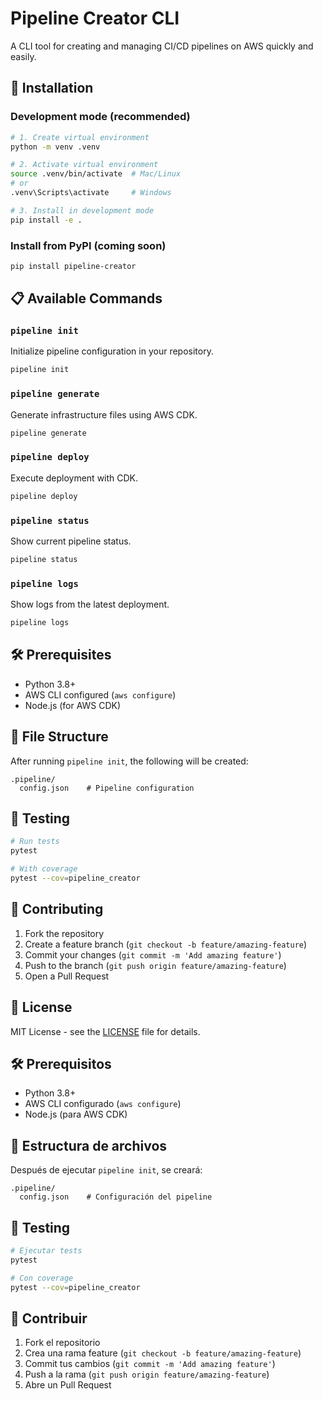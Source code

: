# Pipeline Creator CLI

A CLI tool for creating and managing CI/CD pipelines on AWS quickly and easily.

## 🚀 Installation

### Development mode (recommended)

```bash
# 1. Create virtual environment
python -m venv .venv

# 2. Activate virtual environment
source .venv/bin/activate  # Mac/Linux
# or
.venv\Scripts\activate     # Windows

# 3. Install in development mode
pip install -e .
```

### Install from PyPI (coming soon)
```bash
pip install pipeline-creator
```

## 📋 Available Commands

### `pipeline init`
Initialize pipeline configuration in your repository.

```bash
pipeline init
```

### `pipeline generate`
Generate infrastructure files using AWS CDK.

```bash
pipeline generate
```

### `pipeline deploy`
Execute deployment with CDK.

```bash
pipeline deploy
```

### `pipeline status`
Show current pipeline status.

```bash
pipeline status
```

### `pipeline logs`
Show logs from the latest deployment.

```bash
pipeline logs
```

## 🛠️ Prerequisites

- Python 3.8+
- AWS CLI configured (`aws configure`)
- Node.js (for AWS CDK)

## 📁 File Structure

After running `pipeline init`, the following will be created:

```
.pipeline/
  config.json    # Pipeline configuration
```

## 🧪 Testing

```bash
# Run tests
pytest

# With coverage
pytest --cov=pipeline_creator
```

## 🤝 Contributing

1. Fork the repository
2. Create a feature branch (`git checkout -b feature/amazing-feature`)
3. Commit your changes (`git commit -m 'Add amazing feature'`)
4. Push to the branch (`git push origin feature/amazing-feature`)
5. Open a Pull Request

## 📄 License

MIT License - see the [LICENSE](LICENSE) file for details.

## 🛠️ Prerequisitos

- Python 3.8+
- AWS CLI configurado (`aws configure`)
- Node.js (para AWS CDK)

## 📁 Estructura de archivos

Después de ejecutar `pipeline init`, se creará:

```
.pipeline/
  config.json    # Configuración del pipeline
```

## 🧪 Testing

```bash
# Ejecutar tests
pytest

# Con coverage
pytest --cov=pipeline_creator
```

## 🤝 Contribuir

1. Fork el repositorio
2. Crea una rama feature (`git checkout -b feature/amazing-feature`)
3. Commit tus cambios (`git commit -m 'Add amazing feature'`)
4. Push a la rama (`git push origin feature/amazing-feature`)
5. Abre un Pull Request
